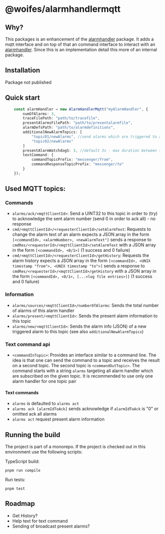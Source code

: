 # @woifes/alarmhandlermqtt

## Why?
This packages is an enhancement of the [alarmhandler]("../alarmhandler/) package. It adds a mqtt interface and on top of that an command interface to interact with an [alarmhandler]("../alarmhandler/). Since this is an implementation detail this more of an internal package.

## Installation
Package not published

## Quick start

```typescript
    const alarmHandler = new AlarmHandlerMqtt("myAlarmHandler", {
        numOfAlarms: 3,
        traceFilePath: "path/to/tracefile",
        presentAlarmsFilePath: "path/to/presentalarmfile",
        alarmDefsPath: "path/to/alarmdefinitions",
        additionalNewAlarmTopics: [
            "topic01/newAlarms", //send alarms which are triggered to additional topics (in textual format)
            "topic02/newAlarms"
        ]
        presentAlarmWatchdogS: 3, //default 3s - max duration between the present alarm info (is triggered automatically after this time)
        textCommand: {
            commandTopicPrefix: "messenger/from",
            commandResponseTopicPrefix: "messenger/to"
        }
    });
```

## Used MQTT topics:
### Commands
* `alarms/ack/<mqttClientId>`: Send a UINT32 to this topic in order to (try) to acknowledge the sent alarm number (send 0 in order to ack all) - no response
* `cmd/<mqttClientId>/<requesterClientId>/setAlarmText`: Requests to change the alarm text of an alarm expects a JSON array in the form `[<commandId>, <alarmNumber>, <newAlarmText"]` sends a response to `cmdRes/<requesterId>/<mqttClientId>/setAlarmText` with a JSON array in the form `[<commandId>, <0/1>]` (1 success and 0 failure)
* `cmd/<mqttClientId>/<requesterClientId>/getHistory`: Requests the alarm history expects a JSON array in the form `[<commandId>, <UNIX timestamp "from">, <UNIX timestamp "to">]` sends a response to `cmdRes/<requesterId>/<mqttClientId>/getHistory` with a JSON array in the form `[<commandId>, <0/1>, [...<log file entries>]]` (1 success and 0 failure)
### Information
* `alarms/sources/<mqttClientId>/numberOfAlarms`: Sends the total number of alarms of this alarm handler
* `alarms/present/<mqttClientId>`: Sends the present alarm information to this topic
* `alarms/new/<mqttClientId>`: Sends the alarm info (JSON) of a new triggered alarm to this topic (see also `additionalNewAlarmTopics`)
### Text command api
* `<commandInTopic>`: Provides an interface similar to a command line. The idea is that one can send the command to a topic and receives the result on a second topic. The second topic is `<commandOutTopic>`. The command starts with a string `alarms` targeting all alarm handler which are subscribed on the given topic. It is recommended to use only one alarm handler for one topic pair
#### Text commands
* `alarms` is defaulted to `alarms act`
* `alarms ack [alarmIdToAck]` sends acknowledge if `alarmIdToAck` is "0" or omitted ack all alarms
* `alarms act` request present alarm information

## Running the build

The project is part of a monorepo. If the project is checked out in this environment use the following scripts:

TypeScript build:

```shell
pnpm run compile
```

Run tests:

```shell
pnpm test
```
## Roadmap
* Get History?
* Help text for text command
* Sending of broadcast present alarms?